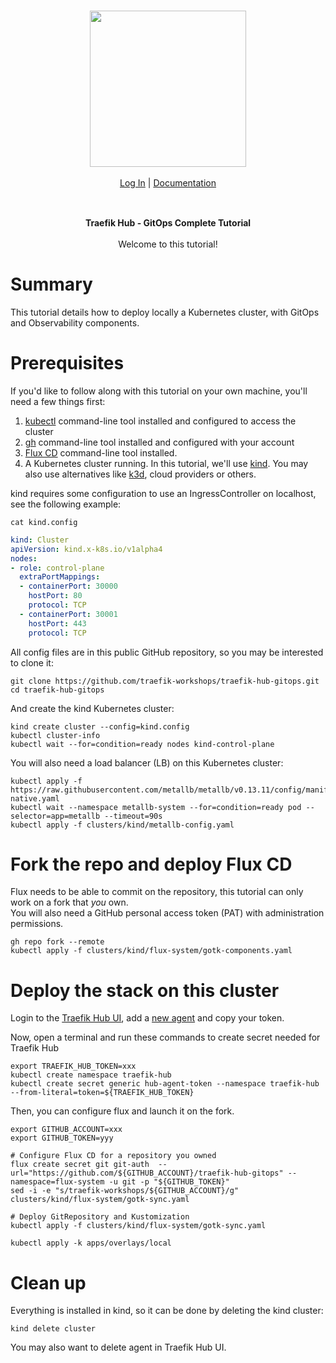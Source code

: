 <br/>

<div align="center" style="margin: 30px;">
<a href="https://hub.traefik.io/">
  <img src="https://doc.traefik.io/traefik-hub/assets/images/logos-traefik-hub-horizontal.svg" style="width:250px;" align="center" />
</a>
<br />
<br />

<div align="center">
    <a href="https://hub.traefik.io">Log In</a> |
    <a href="https://doc.traefik.io/traefik-hub/">Documentation</a>
</div>
</div>

<br />

<div align="center"><strong>Traefik Hub - GitOps Complete Tutorial</strong>

<br />
<br />
</div>

<div align="center">Welcome to this tutorial!</div>

# Summary

This tutorial details how to deploy locally a Kubernetes cluster, with GitOps and Observability components.

# Prerequisites

If you'd like to follow along with this tutorial on your own machine, you'll need a few things first:

1. [kubectl](https://github.com/kubernetes/kubectl) command-line tool installed and configured to access the cluster
2. [gh](https://cli.github.com/) command-line tool installed and configured with your account
3. [Flux CD](https://fluxcd.io/flux/cmd/) command-line tool installed.
4. A Kubernetes cluster running. In this tutorial, we'll use [kind](https://kind.sigs.k8s.io). You may also use alternatives like [k3d](https://k3d.io/), cloud providers or others.

kind requires some configuration to use an IngressController on localhost, see the following example:

```shell
cat kind.config
```

```yaml
kind: Cluster
apiVersion: kind.x-k8s.io/v1alpha4
nodes:
- role: control-plane
  extraPortMappings:
  - containerPort: 30000
    hostPort: 80
    protocol: TCP
  - containerPort: 30001
    hostPort: 443
    protocol: TCP
```

All config files are in this public GitHub repository, so you may be interested to clone it:

```shell
git clone https://github.com/traefik-workshops/traefik-hub-gitops.git
cd traefik-hub-gitops
```

And create the kind Kubernetes cluster:

```shell
kind create cluster --config=kind.config
kubectl cluster-info
kubectl wait --for=condition=ready nodes kind-control-plane
```

You will also need a load balancer (LB) on this Kubernetes cluster:

```shell
kubectl apply -f https://raw.githubusercontent.com/metallb/metallb/v0.13.11/config/manifests/metallb-native.yaml
kubectl wait --namespace metallb-system --for=condition=ready pod --selector=app=metallb --timeout=90s
kubectl apply -f clusters/kind/metallb-config.yaml
```

# Fork the repo and deploy Flux CD

Flux needs to be able to commit on the repository, this tutorial can only work on a fork that *you* own.  
You will also need a GitHub personal access token (PAT) with administration permissions.

```shell
gh repo fork --remote
kubectl apply -f clusters/kind/flux-system/gotk-components.yaml
```

# Deploy the stack on this cluster

Login to the [Traefik Hub UI](https://hub.traefik.io), add a [new agent](https://hub.traefik.io/agents/new) and copy your token.

Now, open a terminal and run these commands to create secret needed for Traefik Hub

```shell
export TRAEFIK_HUB_TOKEN=xxx
kubectl create namespace traefik-hub
kubectl create secret generic hub-agent-token --namespace traefik-hub --from-literal=token=${TRAEFIK_HUB_TOKEN}
```

Then, you can configure flux and launch it on the fork.

```shell
export GITHUB_ACCOUNT=xxx
export GITHUB_TOKEN=yyy

# Configure Flux CD for a repository you owned
flux create secret git git-auth  --url="https://github.com/${GITHUB_ACCOUNT}/traefik-hub-gitops" --namespace=flux-system -u git -p "${GITHUB_TOKEN}"
sed -i -e "s/traefik-workshops/${GITHUB_ACCOUNT}/g" clusters/kind/flux-system/gotk-sync.yaml

# Deploy GitRepository and Kustomization
kubectl apply -f clusters/kind/flux-system/gotk-sync.yaml
```

```shell
kubectl apply -k apps/overlays/local
```

# Clean up

Everything is installed in kind, so it can be done by deleting the kind cluster:

```shell
kind delete cluster
```

You may also want to delete agent in Traefik Hub UI.
